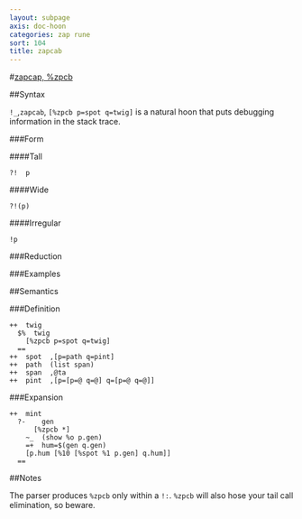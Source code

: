 ```yaml
---
layout: subpage
axis: doc-hoon
categories: zap rune
sort: 104
title: zapcab
---
```




#[zapcap, %zpcb](#zpcb)

##Syntax

`!_`,`zapcab`, `[%zpcb p=spot q=twig]` is a natural hoon that puts
debugging information in the stack trace.

###Form

####Tall

    ?!  p

####Wide

    ?!(p)

####Irregular

    !p

###Reduction

###Examples

##Semantics

###Definition

    ++  twig  
      $%  twig
        [%zpcb p=spot q=twig] 
      ==
    ++  spot  ,[p=path q=pint]
    ++  path  (list span) 
    ++  span  ,@ta
    ++  pint  ,[p=[p=@ q=@] q=[p=@ q=@]]

###Expansion

    ++  mint
      ?-    gen
          [%zpcb *]  
        ~_  (show %o p.gen)
        =+  hum=$(gen q.gen)
        [p.hum [%10 [%spot %1 p.gen] q.hum]]
      ==

##Notes

The parser produces `%zpcb` only within a `!:`.  `%zpcb` will
also hose your tail call elimination, so beware.
